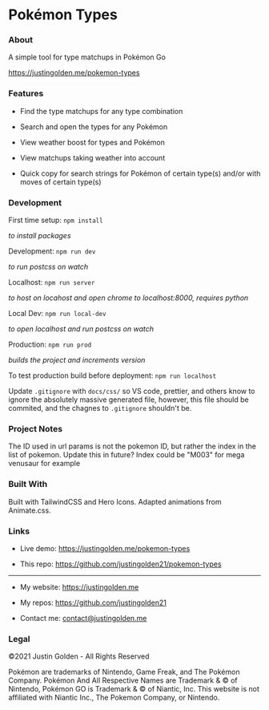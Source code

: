 # Pokémon Types

### About

A simple tool for type matchups in Pokémon Go

https://justingolden.me/pokemon-types

### Features

-   Find the type matchups for any type combination

-   Search and open the types for any Pokémon

-   View weather boost for types and Pokémon

-   View matchups taking weather into account

-   Quick copy for search strings for Pokémon of certain type(s) and/or with moves of certain type(s)

### Development

First time setup: `npm install`

_to install packages_

Development: `npm run dev`

_to run postcss on watch_

Localhost: `npm run server`

_to host on locahost and open chrome to localhost:8000, requires python_

Local Dev: `npm run local-dev`

_to open localhost and run postcss on watch_

Production: `npm run prod`

_builds the project and increments version_

To test production build before deployment: `npm run localhost`

Update `.gitignore` with `docs/css/` so VS code, prettier, and others know to ignore the absolutely massive generated file, however, this file should be commited, and the chagnes to `.gitignore` shouldn't be.

### Project Notes

The ID used in url params is not the pokemon ID, but rather the index in the list of pokemon. Update this in future? Index could be "M003" for mega venusaur for example

### Built With

Built with TailwindCSS and Hero Icons. Adapted animations from Animate.css.

### Links

-   Live demo: https://justingolden.me/pokemon-types

-   This repo: https://github.com/justingolden21/pokemon-types

<hr>

-   My website: https://justingolden.me

-   My repos: https://github.com/justingolden21

-   Contact me: contact@justingolden.me

### Legal

©2021 Justin Golden - All Rights Reserved

Pokémon are trademarks of Nintendo, Game Freak, and The Pokémon Company. Pokémon And All Respective Names are Trademark & © of Nintendo, Pokémon GO is Trademark & © of Niantic, Inc. This website is not affiliated with Niantic Inc., The Pokemon Company, or Nintendo.

